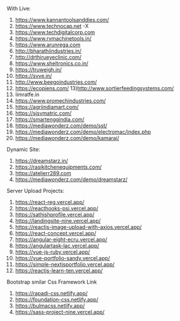With Live:

1) https://www.kannantoolsanddies.com/
2) https://www.technocap.net -X
3) https://www.techdigitalcorp.com
4) https://www.rvmachinetools.in/
5) https://www.arunrega.com
6) http://bharathiindustries.in/
7) http://drthirueyeclinic.com/
8) https://www.sheltronics.co.in/
9) https://truweigh.in/
10) https://svve.in/
11) http://www.beegoindustries.com/
12) https://ecopiens.com/
13)http://www.sortierfeedingsystems.com/
14) limratfe.in
15) https://www.promechindustries.com/
16) https://agriindiamart.com/
17) https://sjsvmatric.com/
18) https://smartenggindia.com/
19) https://mediawonderz.com/demo/sst/
20) https://mediawonderz.com/demo/electromac/index.php
21) https://mediawonderz.com/demo/kamaraj/

Dynamic Site:
1. https://dreamstarz.in/ 
2. https://rasikitchenequipments.com/
3. https://atelierr289.com
4. https://mediawonderz.com/demo/dreamstarz/

Server Upload Projects:
1)  https://react-reg.vercel.app/
2)  https://reacthooks-psi.vercel.app/
3)  https://sathishprofile.vercel.app/
4)  https://landingsite-nine.vercel.app/
5)  https://reactjs-image-upload-with-axios.vercel.app/
6)  https://react-concept.vercel.app/
7)  https://angular-eight-ecru.vercel.app/
8)  https://angulartask-lac.vercel.app/
9) https://vue-js-ruby.vercel.app/
10) https://vue-portfolio-sandy.vercel.app/
11) https://simple-nextjsportfolio.vercel.app/
12) https://reactjs-learn-ten.vercel.app/

Bootstrap smilar Css Framework Link 
1. https://rapadi-css.netlify.app/
2. https://foundation-css.netlify.app/
3. https://bulmacss.netlify.app/
4. https://sass-project-nine.vercel.app/
